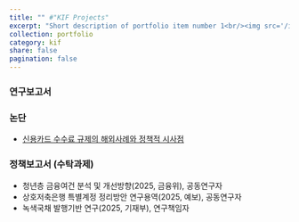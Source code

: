 ```yaml
---
title: "" #"KIF Projects"
excerpt: "Short description of portfolio item number 1<br/><img src='/images/500x300.png'>"
collection: portfolio
category: kif
share: false
pagination: false
---
```


### 연구보고서

### 논단
- [신용카드 수수료 규제의 해외사례와 정책적 시사점](https://www.kif.re.kr/kif4/publication/pub_detail?mid=20&nid=190&sid=188&vid=7367&cno=344639&pn=1)

### 정책보고서 (수탁과제)
- 청년층 금융여건 분석 및 개선방향(2025, 금융위), 공동연구자  
- 상호저축은행 특별계정 정리방안 연구용역(2025, 예보), 공동연구자  
- 녹색국채 발행기반 연구(2025, 기재부), 연구책임자

<!-- > This is an item in your portfolio. It can be have images or nice text. If you name the file .md, it will be parsed as markdown. If you name the file .html, it will be parsed as HTML. -->
